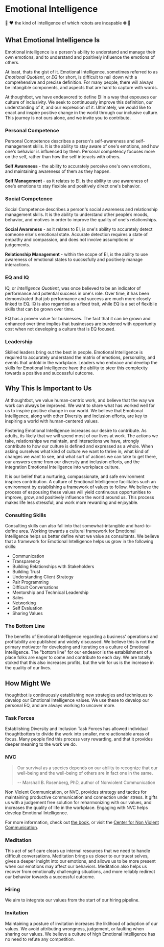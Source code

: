 # Emotional Intelligence
:handshake: :heart: the kind of intelligence of which robots are incapable :no_entry: :robot:

## What Emotional Intelligence Is

Emotional intelligence is a person's ability to understand and manage their own emotions, and to understand and positively influence the emotions of others.

At least, thats the gist of it. Emotional Intelligence, sometimes referred to
as _Emotional Quotient_, or _EQ_ for short, is difficult to nail down with a comprehensive and precise definition. For many people, there will always be intangible components, and aspects that are hard to capture with words.

At thoughtbot, we have endeavored to define EI in a way that espouses our culture of inclusivity. We seek to continuously improve this definition, our
understanding of it, and our expression of it. Ultimately, we would like to  enact and inspire positive change in the world through our inclusive culture. This journey is not ours alone, and we invite you to contribute.

### Personal Competence

Personal Competence describes a person's self-awareness and self-management skills. It is the ability to stay aware of one's emotions, and how one's behavior is influenced by them. Personal competency focuses more on the self, rather than how the self interacts with others.

**Self Awareness** - the ability to accurately perceive one's own emotions, and maintaining awareness of them as they happen.

**Self Management** - as it relates to EI, is the ability to use awareness of one's emotions to stay flexible and positively direct one's behavior.

### Social Competence

Social Competence describes a person's social awareness and relationship management skills. It is the ability to understand other people’s moods, behavior, and motives in order to improve the quality of one's relationships.

**Social Awareness** - as it relates to EI, is one's ability to accurately detect someone else's emotional state. Accurate detection requires a state of empathy and compassion, and does not involve assumptions or judgements.

**Relationship Management** - within the scope of EI, is the ability to use awareness of emotional states to succssfully and positively manage interactions.

### EQ and IQ

IQ, or _Intelligence Quotient_, was once believed to be an indicator of performance and potential success in one's role. Over time, it has been demonstrated that job performance and success are much more closely linked to EQ. IQ is also regarded as a fixed trait, while EQ is a set of flexibile skills that can be grown over time.

EQ has a proven value for businesses. The fact that it can be grown and enhanced over time implies that businesses are burdened with opportunity cost when not developing a culture that is EQ focused.

### Leadership

Skilled leaders bring out the best in people. Emotional Intelligence is required to accurately understand the matrix of emotions, personality, and events that unfold in the workplace. Leaders who embrace and develop the skills for Emotional Intelligence have the ability to steer this complexity towards a positive and successful outcome.

## Why This Is Important to Us

At thoughtbot, we value human-centric work, and believe that the way we work can always be improved. We want to share what has worked well for us to inspire positive change in our world. We believe that Emotional Intelligence, along with other Diversity and Inclusion efforts, are key to inspiring a world with human-centered values.

Fostering Emotional Intelligence increases our desire to contribute. As adults, its likely that we will spend most of our lives at work. The actions we take, relationships we maintain, and interactions we have, strongly contribute to how our culture is defined and expressed as a whole. When asking ourselves what kind of culture we want to thrive in, what kind of changes we want to see, and what sort of actions we can take to get there, our answers come from our diversity and inclusion efforts, and the integration Emotional Intelligence into workplace culture.

It is our belief that a nurturing, compassionate, and safe environment inspires contribution. A culture of Emotional Intelligence facilitates such an environment by establishing a framework of values to follow. We believe the process of espousing these values will yield continuous opportunities to improve, grow, and positively influence the world around us. This process makes life less stressful, and work more rewarding and enjoyable.

### Consulting Skills

Consulting skills can also fall into that somewhat-intangible and hard-to-define area. Working towards a cultural framework for Emotional Intelligence helps us better define what we value as consultants. We believe that a framework for Emotional Intelligence helps us grow in the following skills:

* Communication
* Transparency
* Building Relationships with Stakeholders
* Building Trust
* Understanding Client Strategy
* Pair Programming
* Difficult Conversations
* Mentorship and Technical Leadership
* Sales
* Networking
* Self Evaluation
* Sharing Values

### The Bottom Line

The benefits of Emotional Intelligence regarding a business' operations and profitability are published and widely discussed. We believe this is not the primary motivator for developing and iterating on a culture of Emotional Intelligence. The "bottom line" for our endeavor is the establishment of a place folks are eager to come and contribute to each day. We are totally stoked that this also increases profits, but the win for us is the increase in the quality of our lives.

## How Might We

thoughtbot is continuously establishing new strategies and techniques to develop our Emotional Intelligence values. We use these to develop our personal EQ, and are always working to uncover more.

### Task Forces

Establishing Diversity and Inclusion Task Forces has allowed individual thoughtbotters to divide the work into smaller, more actionable areas of focus. Many people find this process very rewarding, and that it provides deeper meaning to the work we do.

### NVC

> Our survival as a species depends on our ability to recognize that our well-being and the well-being of others are in fact one in the same.
>
>  -- Marshall B. Rosenberg, PhD, author of Nonviolent Communication

Non Violent Communication, or NVC, provides strategy and tactics for maintaining productive communication and connection under stress. It gifts us with a judgement free solution for reharmonizing with our values, and increases the quality of life in the workplace. Engaging with NVC helps develop Emotional Intelligence.

For more information, check out [the book](https://nonviolentcommunication.com/), or visit the [Center for Non Violent Communication](https://www.cnvc.org/).

### Meditation

This act of self care clears up internal resources that we need to handle difficult conversations. Meditation brings us closer to our truest selves, gives a deeper insight into our emotions, and allows us to be more present when our emotions may affect our behaviors. Meditation also helps us recover from emotionally challenging situations, and more reliably redirect our behavior towards a successful outcome.

### Hiring

We aim to integrate our values from the start of our hiring pipeline.

### Invitation

Maintaining a posture of invitation increases the liklihood of adoption of our values. We avoid attributing wrongness, judgement, or faulting when sharing our values. We believe a culture of high Emotional Intelligence has no need to refute any competition.



